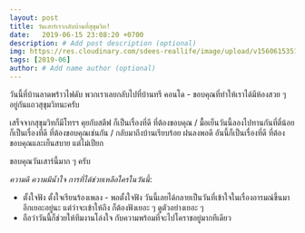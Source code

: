 ```yaml
---
layout: post
title: วันเสาร์เรากลับบ้านที่สุขุมวิท!
date:   2019-06-15 23:08:20 +0700
description: # Add post description (optional)
img: https://res.cloudinary.com/sdees-reallife/image/upload/v1560615351/IMG_4565.jpg # Add image post (optional)
tags: [2019-06]
author: # Add name author (optional)
---
```


วันนี้ที่บ้านลาดพร้าวไฟดับ พวกเราเลยกลับไปที่บ้านทรี คอนโด - ขอบคุณที่ทำให้เราได้มีห้องสวย ๆ อยู่กันแถวสุขุมวิทนะครับ

เสร็จจากสุขุมวิทก็มีโทรฯ คุยกับสตีฟ ก็เป็นเรื่องที่ดี ที่ต้องขอบคุณ / มื้อเย็นวันนี้ลองไปทานกันที่ตี๋น้อย ก็เป็นเรื่องที่ดี ที่ต้องขอบคุณเช่นกัน / กลับมาถึงบ้านเรียบร้อย ฝนลงพอดี อันนี้ก็เป็นเรื่องที่ดี ที่ต้องขอบคุณและเย็นสบาย แต่ไม่เปียก

ขอบคุณวันเสาร์นี้มาก ๆ ครับ <i class="fa fa-child" style="color:plum"></i>

*ความดี ความมีน้ำใจ การที่ได้ช่วยเหลือใครในวันนี้*:
- ตั้งใจฟัง ตั้งใจเรียนร้องเพลง - พอตั้งใจฟัง วันนี้เลยได้กลายเป็นวันที่เข้าใจในเรื่องอารมณ์ขึ้นมาอีกเยอะอยู่นะ แต่ว่าจะเข้าให้ถึง ก็ต้องฟังเยอะ ๆ ดูตัวอย่างเยอะ ๆ
- ถือว่าวันนี้ก็ช่วยให้ทีมงานโล่งใจ กับความพร้อมที่จะไปโคราชอยู่มากทีเดียว
